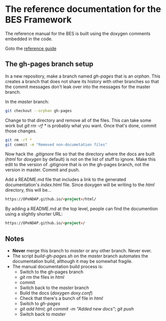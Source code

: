 # The reference documentation for the BES Framework

The reference manual for the BES is built using the doxygen comments
embedded in the code.

Goto the [reference guide](html)

## The gh-pages branch setup

In a new repository, make a branch named _gh-pages_ that is an
_orphan_. This creates a branch that does not share its history with
other branches so that the commit messages don't leak over into the
messages for the master branch.

In the _master_ branch:
```sh
git checkout --orphan gh-pages
```

Change to that directory and remove all of the files. This can take
some work but _git rm -rf *_ is probably what you want. Once that's
done, commit those changes.

```sh
git rm -rf *
git commit -m "Removed non-documetation files"
```

Now hack the _.gitignore_ file so that the directory where the docs
are built (_html_ for _doxygen_ by default) is not on the list of
stuff to ignore. Make this edit to the version of .gitignore that is
on the gh-pages branch, not the version in master. Commit and push.

Add a README.md file that includes a link to the generated
documentation's _index.html_ file. Since doxygen will be writing to
the _html_ directory, this will be...
```html
https://OPeNDAP.github.io/<project>/html/
```
By adding a README.md at the top level, people can find the
documention using a slightly shorter URL:
```html
https://OPeNDAP.github.io/<project>/
```

## Notes

+ **Never** merge this branch to _master_ or any other branch. Never
ever.
+ The script _build-gh-pages.sh_ on the _master_ branch automates the
documentation build, although it may be somewhat fragile.
+ The manual documentation build process is:
  * Switch to the gh-pages branch
  * _git rm_ the files in _html_
  * commit
  * Switch back to the _master_ branch
  * Build the docs (_doxygen doxy.conf_)
  * Check that there's a bunch of file in _html_
  * Switch to _gh-pages_
  * _git add html_; _git commit -m "Added new docs"_; _git push_
  * Switch back to _master_

